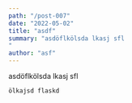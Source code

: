 ```yaml
---
path: "/post-007"
date: "2022-05-02"
title: "asdf"
summary: "asdöflkölsda lkasj sfl
"
author: "asf"
---
```


asdöflkölsda lkasj sfl


```aölskd fjöl
ölkajsd flaskd

```